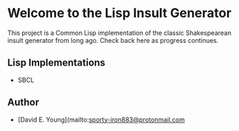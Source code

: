 # Welcome to the Lisp Insult Generator #

This project is a Common Lisp implementation of the classic Shakespearean insult generator from long ago. Check back
here as progress continues.

## Lisp Implementations ##

- SBCL

## Author ##
- [David E. Young](mailto:sporty-iron883@protonmail.com
